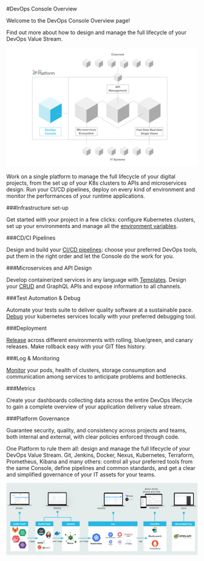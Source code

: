 #DevOps Console Overview

Welcome to the DevOps Console Overview page!

Find out more about how to design and manage the full lifecycle of your DevOps Value Stream.


![image alt text](img/devops_console.png)

Work on a single platform to manage the full lifecycle of your digital projects, from the set up of your K8s clusters to APIs and
microservices design. Run your CI/CD pipelines, deploy on every kind of environment and monitor the performances of your
runtime applications.


###Infrastructure set-up

Get started with your project in a few clicks: configure Kubernetes clusters, set up your environments and manage all the [environment variables](../../development_suite/set-up-infrastructure/env-var/).

###CD/CI Pipelines

Design and build your [CI/CD pipelines](../development_suite/deploy/deploy.md): choose your preferred DevOps tools, put them in the right order and let the Console do the work for you.

###Microservices and API Design

Develop containerized services in any language with [Templates](../../runtime_suite/overview-runtime-suite/#microservices-marketplace.md). Design your [CRUD](../../development_suite/api-console/api-design/crud_advanced/) and GraphQL APIs and expose information to all channels.

###Test Automation & Debug

Automate your tests suite to deliver quality software at a sustainable pace. [Debug](../../development_suite/debugging/telepresence/) your kubernetes services locally with your preferred debugging tool.

###Deployment

[Release](../deploy/deploy/#deploy-details-page.md) across different environments with rolling, blue/green, and canary releases. Make rollback easy with your GIT files history.

###Log & Monitoring

[Monitor](../../development_suite/monitoring/monitoring/) your pods, health of clusters, storage consumption and communication among services to anticipate problems and bottlenecks.

###Metrics

Create your dashboards collecting data across the entire DevOps lifecycle to gain a complete overview of your application delivery value stream.

###Platform Governance

Guarantee security, quality, and consistency across projects and teams, both internal and external, with clear policies enforced through code.


One Platform to rule them all: design and manage the full lifecycle of your DevOps Value Stream.
Git, Jenkins, Docker, Nexus, Kubernetes, Terraform, Prometheus, Kibana and many others: control all your preferred tools from the same Console, define pipelines and common standards, and get a clear and simplified governance of your IT assets for your teams.


![image alt text](img/valuestream.png)
